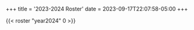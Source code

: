+++
title = '2023-2024 Roster'
date = 2023-09-17T22:07:58-05:00
+++
<!--more-->
{{< roster "year2024" 0 >}}